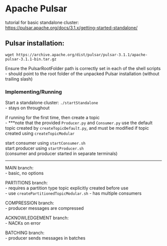 # Apache Pulsar

tutorial for basic standalone cluster: https://pulsar.apache.org/docs/3.1.x/getting-started-standalone/  

## Pulsar installation:  
`wget https://archive.apache.org/dist/pulsar/pulsar-3.1.1/apache-pulsar-3.1.1-bin.tar.gz`  

Ensure the PulsarRootFolder path is correctly set in each of the shell scripts  
\- should point to the root folder of the unpacked Pulsar installation (without trailing slash)  

### Implementing/Running

Start a standalone cluster: `./startStandalone`  
\- stays on throughout  

if running for the first time, then create a topic  
\- \*\*\*note that the provided `Producer.py` and `Consumer.py` use the default topic created by `createTopicDefault.py`, and must be modified if topic created using `createTopicModular`  

start consumer using `startConsumer.sh`  
start producer using `startProducer.sh`  
(consumer and producer started in separate terminals)

----

MAIN branch:  
\- basic, no options  

PARTITIONS branch:  
\- requires a partition type topic explicitly created before use  
\- use `createPartitionedTopicModular.sh` 
\- has multiple consumers  

COMPRESSION branch:  
\- producer messages are compressed  

ACKNOWLEDGEMENT branch:  
\- NACKs on error  

BATCHING branch:  
\- producer sends messages in batches  
